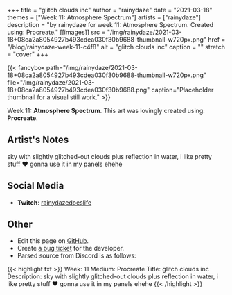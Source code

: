 +++
title =       "glitch clouds inc"
author =      "rainydaze"
date =        "2021-03-18"
themes =      ["Week 11: Atmosphere Spectrum"]
artists =     ["rainydaze"]
description = "by rainydaze for week 11: Atmosphere Spectrum. Created using: Procreate."
[[images]]
      src = "/img/rainydaze/2021-03-18+08ca2a8054927b493cdea030f30b9688-thumbnail-w720px.png"
      href = "/blog/rainydaze-week-11-c4f8"
      alt = "glitch clouds inc"
      caption = ""
      stretch = "cover"
+++

{{< fancybox path="/img/rainydaze/2021-03-18+08ca2a8054927b493cdea030f30b9688-thumbnail-w720px.png" file="/img/rainydaze/2021-03-18+08ca2a8054927b493cdea030f30b9688.png" caption="Placeholder thumbnail for a visual still work." >}}


Week 11: **Atmosphere Spectrum**. This art was lovingly created using: **Procreate**.

## Artist's Notes

sky with slightly glitched-out clouds plus reflection in water, i like pretty stuff ❤️ gonna use it in my panels ehehe

## Social Media

- **Twitch**: <a href='https://twitch.tv/rainydazedoeslife' target='_blank'>rainydazedoeslife</a>

## Other

- Edit this page on [GitHub](https://github.com/teaminkling/web-refresh/edit/main/content/blog/rainydaze-week-11-c4f8.md).
- Create [a bug ticket](https://github.com/teaminkling/web-refresh/issues/new?assignees=&labels=bug&template=problem-report.md&title=) for the developer.
- Parsed source from Discord is as follows:

{{< highlight txt >}}
Week: 11
Medium: Procreate
Title: glitch clouds inc
Description: sky with slightly glitched-out clouds plus reflection in water, i like pretty stuff ❤️ gonna use it in my panels ehehe
{{< /highlight >}}